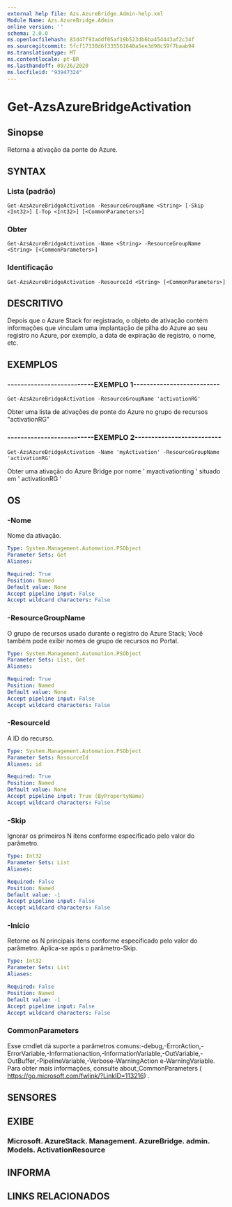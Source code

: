 ```yaml
---
external help file: Azs.AzureBridge.Admin-help.xml
Module Name: Azs.AzureBridge.Admin
online version: ''
schema: 2.0.0
ms.openlocfilehash: 83d47f93addf05af19b523db6ba454443af2c34f
ms.sourcegitcommit: 5fcf17330d6f335561640a5ee3d98c59f7baab94
ms.translationtype: MT
ms.contentlocale: pt-BR
ms.lasthandoff: 09/26/2020
ms.locfileid: "93947324"
---
```

# Get-AzsAzureBridgeActivation

## Sinopse
Retorna a ativação da ponte do Azure.

## SYNTAX

### Lista (padrão)
```
Get-AzsAzureBridgeActivation -ResourceGroupName <String> [-Skip <Int32>] [-Top <Int32>] [<CommonParameters>]
```

### Obter
```
Get-AzsAzureBridgeActivation -Name <String> -ResourceGroupName <String> [<CommonParameters>]
```

### Identificação
```
Get-AzsAzureBridgeActivation -ResourceId <String> [<CommonParameters>]
```

## DESCRITIVO
Depois que o Azure Stack for registrado, o objeto de ativação contém informações que vinculam uma implantação de pilha do Azure ao seu registro no Azure, por exemplo, a data de expiração de registro, o nome, etc.

## EXEMPLOS

### --------------------------EXEMPLO 1--------------------------
```
Get-AzsAzureBridgeActivation -ResourceGroupName 'activationRG'
```

Obter uma lista de ativações de ponte do Azure no grupo de recursos "activationRG"

### --------------------------EXEMPLO 2--------------------------
```
Get-AzsAzureBridgeActivation -Name 'myActivation' -ResourceGroupName 'activationRG'
```

Obter uma ativação do Azure Bridge por nome ' myactivationting ' situado em ' activationRG '

## OS

### -Nome
Nome da ativação.

```yaml
Type: System.Management.Automation.PSObject
Parameter Sets: Get
Aliases: 

Required: True
Position: Named
Default value: None
Accept pipeline input: False
Accept wildcard characters: False
```

### -ResourceGroupName
O grupo de recursos usado durante o registro do Azure Stack; Você também pode exibir nomes de grupo de recursos no Portal.

```yaml
Type: System.Management.Automation.PSObject
Parameter Sets: List, Get
Aliases: 

Required: True
Position: Named
Default value: None
Accept pipeline input: False
Accept wildcard characters: False
```

### -ResourceId
A ID do recurso.

```yaml
Type: System.Management.Automation.PSObject
Parameter Sets: ResourceId
Aliases: id

Required: True
Position: Named
Default value: None
Accept pipeline input: True (ByPropertyName)
Accept wildcard characters: False
```

### -Skip
Ignorar os primeiros N itens conforme especificado pelo valor do parâmetro.

```yaml
Type: Int32
Parameter Sets: List
Aliases: 

Required: False
Position: Named
Default value: -1
Accept pipeline input: False
Accept wildcard characters: False
```

### -Início
Retorne os N principais itens conforme especificado pelo valor do parâmetro.
Aplica-se após o parâmetro-Skip.

```yaml
Type: Int32
Parameter Sets: List
Aliases: 

Required: False
Position: Named
Default value: -1
Accept pipeline input: False
Accept wildcard characters: False
```

### CommonParameters
Esse cmdlet dá suporte a parâmetros comuns:-debug,-ErrorAction,-ErrorVariable,-Informationaction,-InformationVariable,-OutVariable,-OutBuffer,-PipelineVariable,-Verbose-WarningAction e-WarningVariable. Para obter mais informações, consulte about_CommonParameters ( https://go.microsoft.com/fwlink/?LinkID=113216) .

## SENSORES

## EXIBE

### Microsoft. AzureStack. Management. AzureBridge. admin. Models. ActivationResource

## INFORMA

## LINKS RELACIONADOS

